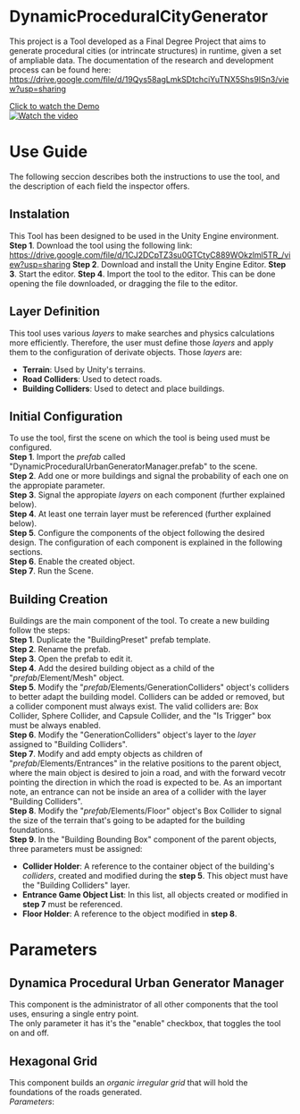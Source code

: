 # DynamicProceduralCityGenerator
This project is a Tool developed as a Final Degree Project that aims to generate procedural cities (or intrincate structures) in runtime, given a set of ampliable data.
The documentation of the research and development process can be found here: https://drive.google.com/file/d/19Qys58agLmkSDtchciYuTNX5Shs9ISn3/view?usp=sharing

[Click to watch the Demo](https://youtu.be/Ubeb8ppgGjQ)<br>
[![Watch the video](https://i.imgur.com/gj2CZ7L.png)](https://youtu.be/Ubeb8ppgGjQ)

# Use Guide
The following seccion describes both the instructions to use the tool, and the description of each field the inspector offers.

## Instalation
This Tool has been designed to be used in the Unity Engine environment.
**Step 1**. Download the tool using the following link: https://drive.google.com/file/d/1CJ2DCpTZ3su0GTCtyC889WOkzlml5TR_/view?usp=sharing
**Step 2**. Download and install the Unity Engine Editor.
**Step 3**. Start the editor.
**Step 4**. Import the tool to the editor. This can be done opening the file downloaded, or dragging the file to the editor.

## Layer Definition
This tool uses various _layers_ to make searches and physics calculations more efficiently. Therefore, the user must define those _layers_ and apply them to the configuration of derivate objects.
Those _layers_ are:
- **Terrain**: Used by Unity's terrains.
- **Road Colliders**: Used to detect roads.
- **Building Colliders**: Used to detect and place buildings.

## Initial Configuration
To use the tool, first the scene on which the tool is being used must be configured.
<br>**Step 1**. Import the _prefab_ called "DynamicProceduralUrbanGeneratorManager.prefab" to the scene.
<br>**Step 2**. Add one or more buildings and signal the probability of each one on the appropiate parameter.
<br>**Step 3**. Signal the appropiate _layers_ on each component (further explained below).
<br>**Step 4**. At least one terrain layer must be referenced (further explained below).
<br>**Step 5**. Configure the components of the object following the desired design. The configuration of each component is explained in the following sections.
<br>**Step 6**. Enable the created object.
<br>**Step 7**. Run the Scene.

## Building Creation
Buildings are the main component of the tool. To create a new building follow the steps:
<br>**Step 1**. Duplicate the "BuildingPreset" prefab template.
<br>**Step 2**. Rename the prefab.
<br>**Step 3**. Open the prefab to edit it.
<br>**Step 4**. Add the desired building object as a child of the "_prefab_/Element/Mesh" object.
<br>**Step 5**. Modify the "_prefab_/Elements/GenerationColliders" object's colliders to better adapt the building model. Colliders can be added or removed, but a collider component must always exist. The valid colliders are: Box Collider, Sphere Collider, and Capsule Collider, and the "Is Trigger" box must be always enabled.
<br>**Step 6**. Modify the "GenerationColliders" object's layer to the _layer_ assigned to "Building Colliders".
<br>**Step 7**. Modify and add empty objects as children of "_prefab_/Elements/Entrances" in the relative positions to the parent object, where the main object is desired to join a road, and with the forward vecotr pointing the direction in which the road is expected to be. As an important note, an entrance can not be inside an area of a collider with the layer "Building Colliders".
<br>**Step 8**. Modify the "_prefab_/Elements/Floor" object's Box Collider to signal the size of the terrain that's going to be adapted for the building foundations.
<br>**Step 9**. In the "Building Bounding Box" component of the parent objects, three parameters must be assigned: 
- **Collider Holder**: A reference to the container object of the building's _colliders_, created and modified during the **step 5**. This object must have the "Building Colliders" layer.
- **Entrance Game Object List**: In this list, all objects created or modified in **step 7** must be referenced.
- **Floor Holder**: A reference to the object modified in **step 8**.

# Parameters
## Dynamica Procedural Urban Generator Manager
This component is the administrator of all other components that the tool uses, ensuring a single entry point. <br>
The only parameter it has it's the "enable" checkbox, that toggles the tool on and off.

## Hexagonal Grid
This component builds an _organic irregular grid_ that will hold the foundations of the roads generated.
<br> _Parameters_:
